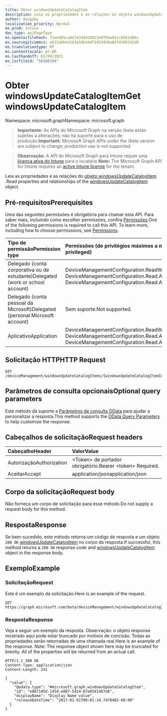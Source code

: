```yaml
---
title: Obter windowsUpdateCatalogItem
description: Leia as propriedades e as relações do objeto windowsUpdateCatalogItem .
author: dougeby
localization_priority: Normal
ms.prod: intune
doc_type: apiPageType
ms.openlocfilehash: 71eed85ca4e7a34493d023e8f9aa01cc0581d0bc
ms.sourcegitcommit: eb31a6b4a582a59b44df3453450a82fd366342d0
ms.translationtype: MT
ms.contentlocale: pt-BR
ms.lasthandoff: 02/09/2021
ms.locfileid: "50160104"
---
```

# <a name="get-windowsupdatecatalogitem"></a><span data-ttu-id="5d9b5-103">Obter windowsUpdateCatalogItem</span><span class="sxs-lookup"><span data-stu-id="5d9b5-103">Get windowsUpdateCatalogItem</span></span>

<span data-ttu-id="5d9b5-104">Namespace: microsoft.graph</span><span class="sxs-lookup"><span data-stu-id="5d9b5-104">Namespace: microsoft.graph</span></span>

> <span data-ttu-id="5d9b5-105">**Importante:** As APIs do Microsoft Graph na versão /beta estão sujeitas a alterações; não há suporte para o uso de produção.</span><span class="sxs-lookup"><span data-stu-id="5d9b5-105">**Important:** Microsoft Graph APIs under the /beta version are subject to change; production use is not supported.</span></span>

> <span data-ttu-id="5d9b5-106">**Observação:** A API do Microsoft Graph para Intune requer uma [licença ativa do Intune](https://go.microsoft.com/fwlink/?linkid=839381) para o locatário.</span><span class="sxs-lookup"><span data-stu-id="5d9b5-106">**Note:** The Microsoft Graph API for Intune requires an [active Intune license](https://go.microsoft.com/fwlink/?linkid=839381) for the tenant.</span></span>

<span data-ttu-id="5d9b5-107">Leia as propriedades e as relações do [objeto windowsUpdateCatalogItem](../resources/intune-softwareupdate-windowsupdatecatalogitem.md) .</span><span class="sxs-lookup"><span data-stu-id="5d9b5-107">Read properties and relationships of the [windowsUpdateCatalogItem](../resources/intune-softwareupdate-windowsupdatecatalogitem.md) object.</span></span>

## <a name="prerequisites"></a><span data-ttu-id="5d9b5-108">Pré-requisitos</span><span class="sxs-lookup"><span data-stu-id="5d9b5-108">Prerequisites</span></span>
<span data-ttu-id="5d9b5-p101">Uma das seguintes permissões é obrigatória para chamar esta API. Para saber mais, incluindo como escolher permissões, confira [Permissões](/graph/permissions-reference).</span><span class="sxs-lookup"><span data-stu-id="5d9b5-p101">One of the following permissions is required to call this API. To learn more, including how to choose permissions, see [Permissions](/graph/permissions-reference).</span></span>

|<span data-ttu-id="5d9b5-111">Tipo de permissão</span><span class="sxs-lookup"><span data-stu-id="5d9b5-111">Permission type</span></span>|<span data-ttu-id="5d9b5-112">Permissões (de privilégios máximos a mínimos)</span><span class="sxs-lookup"><span data-stu-id="5d9b5-112">Permissions (from most to least privileged)</span></span>|
|:---|:---|
|<span data-ttu-id="5d9b5-113">Delegado (conta corporativa ou de estudante)</span><span class="sxs-lookup"><span data-stu-id="5d9b5-113">Delegated (work or school account)</span></span>|<span data-ttu-id="5d9b5-114">DeviceManagementConfiguration.ReadWrite.All, DeviceManagementConfiguration.Read.All</span><span class="sxs-lookup"><span data-stu-id="5d9b5-114">DeviceManagementConfiguration.ReadWrite.All, DeviceManagementConfiguration.Read.All</span></span>|
|<span data-ttu-id="5d9b5-115">Delegado (conta pessoal da Microsoft)</span><span class="sxs-lookup"><span data-stu-id="5d9b5-115">Delegated (personal Microsoft account)</span></span>|<span data-ttu-id="5d9b5-116">Sem suporte.</span><span class="sxs-lookup"><span data-stu-id="5d9b5-116">Not supported.</span></span>|
|<span data-ttu-id="5d9b5-117">Aplicativo</span><span class="sxs-lookup"><span data-stu-id="5d9b5-117">Application</span></span>|<span data-ttu-id="5d9b5-118">DeviceManagementConfiguration.ReadWrite.All, DeviceManagementConfiguration.Read.All</span><span class="sxs-lookup"><span data-stu-id="5d9b5-118">DeviceManagementConfiguration.ReadWrite.All, DeviceManagementConfiguration.Read.All</span></span>|

## <a name="http-request"></a><span data-ttu-id="5d9b5-119">Solicitação HTTP</span><span class="sxs-lookup"><span data-stu-id="5d9b5-119">HTTP Request</span></span>
<!-- {
  "blockType": "ignored"
}
-->
``` http
GET /deviceManagement/windowsUpdateCatalogItems/{windowsUpdateCatalogItemId}
```

## <a name="optional-query-parameters"></a><span data-ttu-id="5d9b5-120">Parâmetros de consulta opcionais</span><span class="sxs-lookup"><span data-stu-id="5d9b5-120">Optional query parameters</span></span>
<span data-ttu-id="5d9b5-121">Este método dá suporte a [Parâmetros de consulta OData](/graph/query-parameters) para ajudar a personalizar a resposta.</span><span class="sxs-lookup"><span data-stu-id="5d9b5-121">This method supports the [OData Query Parameters](/graph/query-parameters) to help customize the response.</span></span>

## <a name="request-headers"></a><span data-ttu-id="5d9b5-122">Cabeçalhos de solicitação</span><span class="sxs-lookup"><span data-stu-id="5d9b5-122">Request headers</span></span>
|<span data-ttu-id="5d9b5-123">Cabeçalho</span><span class="sxs-lookup"><span data-stu-id="5d9b5-123">Header</span></span>|<span data-ttu-id="5d9b5-124">Valor</span><span class="sxs-lookup"><span data-stu-id="5d9b5-124">Value</span></span>|
|:---|:---|
|<span data-ttu-id="5d9b5-125">Autorização</span><span class="sxs-lookup"><span data-stu-id="5d9b5-125">Authorization</span></span>|<span data-ttu-id="5d9b5-126">&lt;Token&gt; de portador obrigatório.</span><span class="sxs-lookup"><span data-stu-id="5d9b5-126">Bearer &lt;token&gt; Required.</span></span>|
|<span data-ttu-id="5d9b5-127">Aceitar</span><span class="sxs-lookup"><span data-stu-id="5d9b5-127">Accept</span></span>|<span data-ttu-id="5d9b5-128">application/json</span><span class="sxs-lookup"><span data-stu-id="5d9b5-128">application/json</span></span>|

## <a name="request-body"></a><span data-ttu-id="5d9b5-129">Corpo da solicitação</span><span class="sxs-lookup"><span data-stu-id="5d9b5-129">Request body</span></span>
<span data-ttu-id="5d9b5-130">Não forneça um corpo de solicitação para esse método.</span><span class="sxs-lookup"><span data-stu-id="5d9b5-130">Do not supply a request body for this method.</span></span>

## <a name="response"></a><span data-ttu-id="5d9b5-131">Resposta</span><span class="sxs-lookup"><span data-stu-id="5d9b5-131">Response</span></span>
<span data-ttu-id="5d9b5-132">Se bem-sucedido, este método retorna um código de resposta e um objeto `200 OK` [windowsUpdateCatalogItem](../resources/intune-softwareupdate-windowsupdatecatalogitem.md) no corpo da resposta.</span><span class="sxs-lookup"><span data-stu-id="5d9b5-132">If successful, this method returns a `200 OK` response code and [windowsUpdateCatalogItem](../resources/intune-softwareupdate-windowsupdatecatalogitem.md) object in the response body.</span></span>

## <a name="example"></a><span data-ttu-id="5d9b5-133">Exemplo</span><span class="sxs-lookup"><span data-stu-id="5d9b5-133">Example</span></span>

### <a name="request"></a><span data-ttu-id="5d9b5-134">Solicitação</span><span class="sxs-lookup"><span data-stu-id="5d9b5-134">Request</span></span>
<span data-ttu-id="5d9b5-135">Este é um exemplo da solicitação.</span><span class="sxs-lookup"><span data-stu-id="5d9b5-135">Here is an example of the request.</span></span>
``` http
GET https://graph.microsoft.com/beta/deviceManagement/windowsUpdateCatalogItems/{windowsUpdateCatalogItemId}
```

### <a name="response"></a><span data-ttu-id="5d9b5-136">Resposta</span><span class="sxs-lookup"><span data-stu-id="5d9b5-136">Response</span></span>
<span data-ttu-id="5d9b5-p102">Veja a seguir um exemplo da resposta. Observação: o objeto response mostrado aqui pode estar truncado por motivos de concisão. Todas as propriedades serão retornadas de uma chamada real.</span><span class="sxs-lookup"><span data-stu-id="5d9b5-p102">Here is an example of the response. Note: The response object shown here may be truncated for brevity. All of the properties will be returned from an actual call.</span></span>
``` http
HTTP/1.1 200 OK
Content-Type: application/json
Content-Length: 241

{
  "value": {
    "@odata.type": "#microsoft.graph.windowsUpdateCatalogItem",
    "id": "e887145d-145d-e887-5d14-87e85d1487e8",
    "displayName": "Display Name value",
    "releaseDateTime": "2017-01-01T00:01:34.7470482-08:00"
  }
}
```




